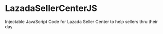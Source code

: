 # LazadaSellerCenterJS
Injectable JavaScript Code for Lazada Seller Center to help sellers thru their day
